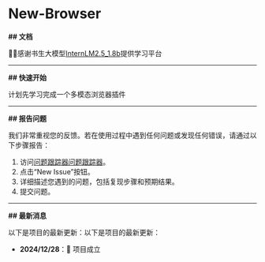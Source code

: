 # New-Browser

**## 文档**

🙏🙏感谢书生大模型[InternLM2.5_1.8b](https://github.com/InternLM/Tutorial)提供学习平台

---

**## 快速开始**

计划先学习完成一个多模态浏览器插件

---

**## 报告问题**

我们非常重视您的反馈。若在使用过程中遇到任何问题或发现任何错误，请通过以下步骤报告：
1. 访问[问题跟踪器问题跟踪器](https://github.com/username/project-name/issueshttps://github.com/username/project-name/issues)。
2. 点击“New Issue”按钮。
3. 详细描述您遇到的问题，包括复现步骤和预期结果。
4. 提交问题。

---

**## 最新消息**

以下是项目的最新更新：以下是项目的最新更新：

- **2024/12/28**：🎉 项目成立









